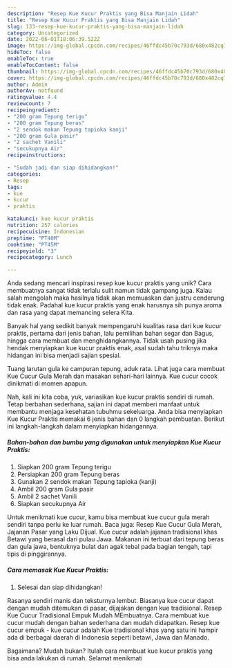 ```yaml
---
description: "Resep Kue Kucur Praktis yang Bisa Manjain Lidah"
title: "Resep Kue Kucur Praktis yang Bisa Manjain Lidah"
slug: 133-resep-kue-kucur-praktis-yang-bisa-manjain-lidah
category: Uncategorized
date: 2022-06-01T18:06:39.522Z
image: https://img-global.cpcdn.com/recipes/46ffdc45b70c793d/680x482cq70/kue-kucur-praktis-foto-resep-utama.jpg
hideToc: false
enableToc: true
enableTocContent: false
thumbnail: https://img-global.cpcdn.com/recipes/46ffdc45b70c793d/680x482cq70/kue-kucur-praktis-foto-resep-utama.jpg
cover: https://img-global.cpcdn.com/recipes/46ffdc45b70c793d/680x482cq70/kue-kucur-praktis-foto-resep-utama.jpg
author: Admin
authorAv: notfound
ratingvalue: 4.4
reviewcount: 7
recipeingredient:
- "200 gram Tepung terigu"
- "200 gram Tepung beras"
- "2 sendok makan Tepung tapioka kanji"
- "200 gram Gula pasir"
- "2 sachet Vanili"
- "secukupnya Air"
recipeinstructions:

- "Sudah jadi dan siap dihidangkan!"
categories:
- Resep
tags:
- kue
- kucur
- praktis

katakunci: kue kucur praktis 
nutrition: 257 calories
recipecuisine: Indonesian
preptime: "PT40M"
cooktime: "PT45M"
recipeyield: "3"
recipecategory: Lunch

---
```





Anda sedang mencari inspirasi resep kue kucur praktis yang unik? Cara membuatnya sangat tidak terlalu sulit namun tidak gampang juga. Kalau salah mengolah maka hasilnya tidak akan memuaskan dan justru cenderung tidak enak. Padahal kue kucur praktis yang enak harusnya sih punya aroma dan rasa yang dapat memancing selera Kita.





Banyak hal yang sedikit banyak mempengaruhi kualitas rasa dari kue kucur praktis, pertama dari jenis bahan, lalu pemilihan bahan segar dan Bagus, hingga cara membuat dan menghidangkannya. Tidak usah pusing jika hendak menyiapkan kue kucur praktis enak,      asal sudah tahu triknya maka hidangan ini bisa menjadi sajian spesial.














Tuang larutan gula ke campuran tepung, aduk rata. Lihat juga cara membuat Kue Cucur Gula Merah dan masakan sehari-hari lainnya. Kue cucur cocok dinikmati di momen apapun.






Nah, kali ini kita coba, yuk, variasikan kue kucur praktis sendiri di rumah. Tetap berbahan sederhana, sajian ini dapat memberi manfaat untuk membantu menjaga kesehatan tubuhmu sekeluarga. Anda bisa menyiapkan Kue Kucur Praktis memakai 6 jenis bahan dan 0 langkah pembuatan. Berikut ini langkah-langkah dalam menyiapkan hidangannya.

<!--inarticleads1-->

##### Bahan-bahan dan bumbu yang digunakan untuk menyiapkan Kue Kucur Praktis:

1. Siapkan 200 gram Tepung terigu
1. Persiapkan 200 gram Tepung beras
1. Gunakan 2 sendok makan Tepung tapioka (kanji)
1. Ambil 200 gram Gula pasir
1. Ambil 2 sachet Vanili
1. Siapkan secukupnya Air


Untuk menikmati kue cucur, kamu bisa membuat kue cucur gula merah sendiri tanpa perlu ke luar rumah. Baca juga: Resep Kue Cucur Gula Merah, Jajanan Pasar yang Laku Dijual. Kue cucur adalah jajanan tradisional khas Betawi yang berasal dari pulau Jawa. Makanan ini terbuat dari tepung beras dan gula jawa, bentuknya bulat dan agak tebal pada bagian tengah, tapi tipis di pinggirannya. 

<!--inarticleads2-->

##### Cara memasak Kue Kucur Praktis:


1. Selesai dan siap dihidangkan!

Rasanya sendiri manis dan teksturnya lembut. Biasanya kue cucur dapat dengan mudah ditemukan di pasar, dijajakan dengan kue tradisional. Resep Kue Cucur Tradisional Empuk Mudah MEmbuatnya. Cara membuat kue cucur mudah dengan bahan sederhana dan mudah didapatkan. Resep kue cucur empuk - kue cucur adalah Kue tradisional khas yang satu ini hampir ada di berbagai daerah di Indonesia seperti betawi, Jawa dan Manado. 

Bagaimana? Mudah bukan? Itulah cara membuat kue kucur praktis yang bisa anda lakukan di rumah. Selamat menikmati
